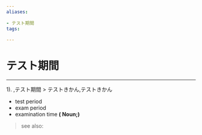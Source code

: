```yaml
---
aliases:
    
- テスト期間
tags:
    
---
```


# テスト期間
---
1).
,テスト期間 > テストきかん,テストきかん

- test period
- exam period
- examination time
**( Noun;)**
> see also: 
            